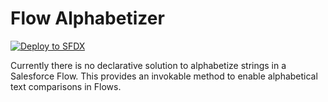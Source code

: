 # Flow Alphabetizer

[![Deploy to SFDX](https://deploy-to-sfdx.com/dist/assets/images/DeployToSFDX.svg)](https://deploy-to-sfdx.com?template=https://github.com/nerdmagik/flow-alphabetizer)

Currently there is no declarative solution to alphabetize strings in a Salesforce Flow.
This provides an invokable method to enable alphabetical text comparisons in Flows.